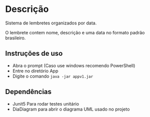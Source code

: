 # Descrição
Sistema de lembretes organizados por data.

O lembrete contem nome, descrição e uma data no formato padrão brasileiro.

## Instruções de uso
* Abra o prompt (Caso use windows recomendo PowerShell)
* Entre no diretório App
* Digite o comando `java -jar appv1.jar`

## Dependências

- Junit5 Para rodar testes unitário
- DiaDiagram para abrir o diagrama UML usado no projeto